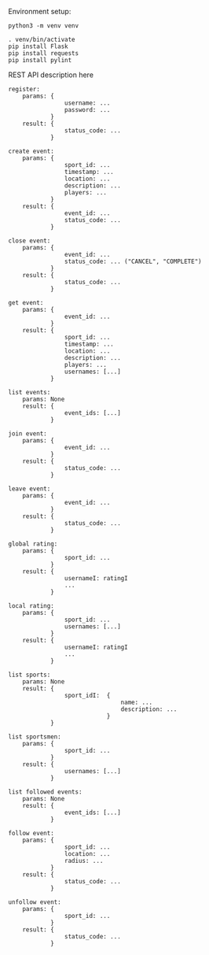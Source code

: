 Environment setup:

    python3 -m venv venv
     
    . venv/bin/activate
    pip install Flask
    pip install requests
    pip install pylint
    

REST API description here

    register:
        params: {   
                    username: ...
                    password: ...
                }
        result: {
                    status_code: ...
                }

    create event:
        params: {
                    sport_id: ...
                    timestamp: ...
                    location: ...
                    description: ...
                    players: ...
                }
        result: {   
                    event_id: ...
                    status_code: ... 
                }

    close event:
        params: {
                    event_id: ...
                    status_code: ... ("CANCEL", "COMPLETE")
                }
        result: {
                    status_code: ...
                }

    get event:
        params: {
                    event_id: ...
                }
        result: {
                    sport_id: ...
                    timestamp: ...
                    location: ...
                    description: ...
                    players: ...
                    usernames: [...]
                }

    list events:
        params: None
        result: {
                    event_ids: [...]
                }

    join event:
        params: {
                    event_id: ...
                }
        result: {
                    status_code: ...
                }

    leave event:
        params: {
                    event_id: ...
                }
        result: {
                    status_code: ...
                }

    global rating:
        params: {
                    sport_id: ...
                }
        result: {
                    usernameI: ratingI
                    ...
                }

    local rating:
        params: {
                    sport_id: ...
                    usernames: [...]
                }
        result: {
                    usernameI: ratingI
                    ...
                }

    list sports:
        params: None
        result: {
                    sport_idI:  {
                                    name: ...
                                    description: ...
                                }
                }

    list sportsmen:
        params: {
                    sport_id: ...
                }
        result: {
                    usernames: [...]
                }

    list followed events:
        params: None
        result: {
                    event_ids: [...]
                }

    follow event:
        params: {
                    sport_id: ...
                    location: ...
                    radius: ...
                }
        result: {
                    status_code: ...
                }

    unfollow event:
        params: {
                    sport_id: ...
                }
        result: {
                    status_code: ...
                }

